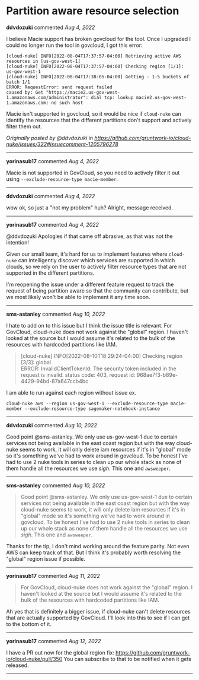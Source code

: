 # Partition aware resource selection

**ddvdozuki** commented *Aug 4, 2022*

I believe Macie support has broken govcloud for the tool. Once I upgraded I could no longer run the tool in govcloud, I got this error:
```
[cloud-nuke] INFO[2022-08-04T17:37:57-04:00] Retrieving active AWS resources in [us-gov-west-1]
[cloud-nuke] INFO[2022-08-04T17:37:57-04:00] Checking region [1/1]: us-gov-west-1
[cloud-nuke] INFO[2022-08-04T17:38:05-04:00] Getting - 1-5 buckets of batch 1/1
ERROR: RequestError: send request failed
caused by: Get "https://macie2.us-gov-west-1.amazonaws.com/administrator": dial tcp: lookup macie2.us-gov-west-1.amazonaws.com: no such host
```

Macie isn't supported in govcloud, so it would be nice if `cloud-nuke` can identify the resources that the different partitions don't support and actively filter them out.

_Originally posted by @ddvdozuki in https://github.com/gruntwork-io/cloud-nuke/issues/322#issuecomment-1205796278_
<br />
***


**yorinasub17** commented *Aug 4, 2022*

Macie is not supported in GovCloud, so you need to actively filter it out using `--exclude-resource-type macie-member`.
***

**ddvdozuki** commented *Aug 4, 2022*

wow ok, so just a "not my problem" huh? Alright, message received. 
***

**yorinasub17** commented *Aug 4, 2022*

@ddvdozuki Apologies if that came off abrasive, as that was not the intention!

Given our small team, it's hard for us to implement features where `cloud-nuke` can intelligently discover which services are supported in which clouds, so we rely on the user to actively filter resource types that are not supported in the different partitions.

I'm reopening the issue under a different feature request to track the request of being partition aware so that the community can contribute, but we most likely won't be able to implement it any time soon.
***

**sms-astanley** commented *Aug 10, 2022*

I hate to add on to this issue but I think the issue title is relevant.  For GovCloud, cloud-nuke does not work against the "global" region.  I haven't looked at the source but I would assume it's related to the bulk of the resources with hardcoded partitions like IAM.

> [cloud-nuke] INFO[2022-08-10T18:29:24-04:00] Checking region [3/3]: global                
> ERROR: InvalidClientTokenId: The security token included in the request is invalid.
>         status code: 403, request id: 968ae7f3-b89e-4429-94bd-87a647ccb4bc

I am able to run against each region without issue ex.
```
cloud-nuke aws --region us-gov-west-1 --exclude-resource-type macie-member --exclude-resource-type sagemaker-notebook-instance
```
***

**ddvdozuki** commented *Aug 10, 2022*

Good point @sms-astanley. We only use us-gov-west-1 due to certain services not being available in the east coast region but with the way cloud-nuke seems to work, it will only delete iam resources if it's in "global" mode so it's something we've had to work around in govcloud. To be honest I've had to use 2 nuke tools in series to clean up our whole stack as none of them handle all the resources we use *sigh*. This one and `awsweeper`. 
***

**sms-astanley** commented *Aug 10, 2022*

> Good point @sms-astanley. We only use us-gov-west-1 due to certain services not being available in the east coast region but with the way cloud-nuke seems to work, it will only delete iam resources if it's in "global" mode so it's something we've had to work around in govcloud. To be honest I've had to use 2 nuke tools in series to clean up our whole stack as none of them handle all the resources we use _sigh_. This one and `awsweeper`.

Thanks for the tip, I don't mind working around the feature parity.  Not even AWS can keep track of that.  But I think it's probably worth resolving the "global" region issue if possible.
***

**yorinasub17** commented *Aug 11, 2022*

>  For GovCloud, cloud-nuke does not work against the "global" region. I haven't looked at the source but I would assume it's related to the bulk of the resources with hardcoded partitions like IAM.

Ah yes that is definitely a bigger issue, if cloud-nuke can't delete resources that are actually supported by GovCloud. I'll look into this to see if I can get to the bottom of it.
***

**yorinasub17** commented *Aug 12, 2022*

I have a PR out now for the global region fix: https://github.com/gruntwork-io/cloud-nuke/pull/350
You can subscribe to that to be notified when it gets released.
***

